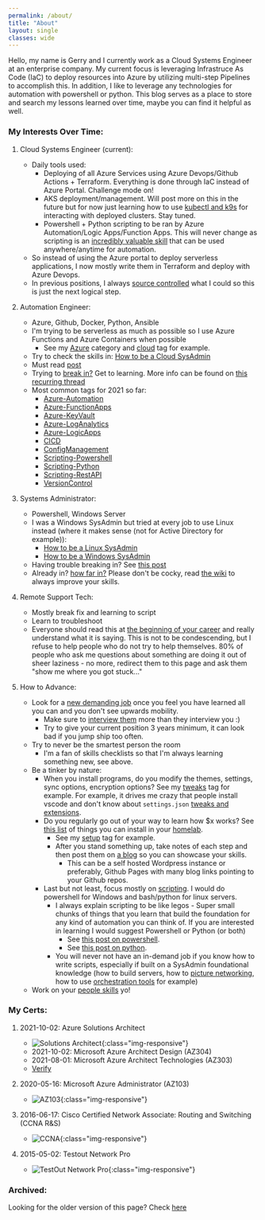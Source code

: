 ```yaml
---
permalink: /about/
title: "About"
layout: single
classes: wide
---
```


Hello, my name is Gerry and I currently work as a Cloud Systems Engineer at an enterprise company. My current focus is leveraging Infrastruce As Code (IaC) to deploy resources into Azure by utilizing multi-step Pipelines to accomplish this. In addition, I like to leverage any technologies for automation with powershell or python. This blog serves as a place to store and search my lessons learned over time, maybe you can find it helpful as well.

### My Interests Over Time:

1. Cloud Systems Engineer (current):
   - Daily tools used: 
     - Deploying of all Azure Services using Azure Devops/Github Actions + Terraform. Everything is done through IaC instead of Azure Portal. Challenge mode on!
     - AKS deployment/management. Will post more on this in the future but for now just learning how to use [kubectl and k9s](https://automationadmin.com//2022/07/kubectl-k9s) for interacting with deployed clusters. Stay tuned.
     - Powershell + Python scripting to be ran by Azure Automation/Logic Apps/Function Apps. This will never change as scripting is an [incredibly valuable skill](https://automationadmin.com/2020/02/importance-of-learning-scripting/) that can be used anywhere/anytime for automation.
   - So instead of using the Azure portal to deploy serverless applications, I now mostly write them in Terraform and deploy with Azure Devops.
   - In previous positions, I always [source controlled](https://automationadmin.com/tags/#versioncontrol) what I could so this is just the next logical step.

1. Automation Engineer:
   - Azure, Github, Docker, Python, Ansible
   - I'm trying to be serverless as much as possible so I use Azure Functions and Azure Containers when possible
     - See my [Azure](https://automationadmin.com/categories/#azure) category and [cloud](https://automationadmin.com/tags/#cloud) tag for example.
   - Try to check the skills in: [How to be a Cloud SysAdmin](https://automationadmin.com/2018/11/aws-sysadmin-guide/)
   - Must read [post](https://www.reddit.com/r/sysadmin/comments/cdlar7/psa_still_not_automating_still_at_risk/)
   - Trying to [break in?](https://roadmap.sh/devops) Get to learning. More info can be found on [this recurring thread](https://www.reddit.com/r/devops/comments/koijyu/monthly_getting_into_devops_thread_202101/)
   - Most common tags for 2021 so far:
     - [Azure-Automation](https://automationadmin.com/tags/#azure-automation)
     - [Azure-FunctionApps](https://automationadmin.com/tags/#azure-functionapps)
     - [Azure-KeyVault](https://automationadmin.com/tags/#azure-keyvault)
     - [Azure-LogAnalytics](https://automationadmin.com/tags/#azure-loganalytics)
     - [Azure-LogicApps](https://automationadmin.com/tags/#azure-logicapps)
     - [CICD](https://automationadmin.com/tags/#cicd)
     - [ConfigManagement](https://automationadmin.com/tags/#configmanagement)
     - [Scripting-Powershell](https://automationadmin.com/tags/#scripting-powershell)
     - [Scripting-Python](https://automationadmin.com/tags/#scripting-python)
     - [Scripting-RestAPI](https://automationadmin.com/tags/#scripting-restapi)
     - [VersionControl](https://automationadmin.com/tags/#versioncontrol)

2. Systems Administrator:
   - Powershell, Windows Server
   - I was a Windows SysAdmin but tried at every job to use Linux instead (where it makes sense (not for Active Directory for example)):
     - [How to be a Linux SysAdmin](https://automationadmin.com/2016/05/how-to-become-a-linux-sysadmin/)  
     - [How to be a Windows SysAdmin](https://automationadmin.com/2016/06/how-to-be-a-windows-sysadmin/)
   - Having trouble breaking in? See [this post](https://automationadmin.com/2016/05/breaking-into-sa-jobs/)
   - Already in? [how far in?](https://www.docs.google.com/spreadsheets/d/1FBr20VIOePQH2aAH2a_6irvdB1NOTHZaD8U5e2MOMiw/pub?output=html) Please don't be cocky, read [the wiki](https://www.reddit.com/r/sysadmin/wiki/bootcamp/) to always improve your skills.

3. Remote Support Tech:
   - Mostly break fix and learning to script
   - Learn to troubleshoot
   - Everyone should read this at [the beginning of your career](http://www.catb.org/esr/faqs/smart-questions.html) and really understand what it is saying. This is not to be condescending, but I refuse to help people who do not try to help themselves. 80% of people who ask me questions about something are doing it out of sheer laziness - no more, redirect them to this page and ask them "show me where you got stuck..."

4. How to Advance:
   - Look for a [new demanding job](https://thedailywtf.com/articles/Up-or-Out-Solving-the-IT-Turnover-Crisis) once you feel you have learned all you can and you don't see upwards mobility.
     - Make sure to [interview them](https://automationadmin.com/2016/04/interview-questions/) more than they interview you :)
     - Try to give your current position 3 years minimum, it can look bad if you jump ship too often.
   - Try to never be the smartest person the room
     - I'm a fan of skills checklists so that I'm always learning something new, see above.
   - Be a tinker by nature:
     - When you install programs, do you modify the themes, settings, sync options, encryption options? See my [tweaks](https://automationadmin.com/tags/#tweaks) tag for example. For example, it drives me crazy that people install vscode and don't know about `settings.json` [tweaks and extensions](https://github.com/gerryw1389/misc/blob/main/vscode/settings-sync.json).
     - Do you regularly go out of your way to learn how $x works? See [this list](https://github.com/Kickball/awesome-selfhosted) of things you can install in your [homelab](https://automationadmin.com/tags/#test-lab).
       - See my [setup](https://automationadmin.com/tags/#setup) tag for example.
       - After you stand something up, take notes of each step and then post them on [a blog](https://automationadmin.com/2019/06/wordpress-to-jekyll/) so you can showcase your skills.
         - This can be a self hosted Wordpress instance or preferably, Github Pages with many blog links pointing to your Github repos.
     - Last but not least, focus mostly on [scripting](https://automationadmin.com/2020/02/importance-of-learning-scripting/). I would do powershell for Windows and bash/python for linux servers.
       - I always explain scripting to be like legos - Super small chunks of things that you learn that build the foundation for any kind of automation you can think of. If you are interested in learning I would suggest Powershell or Python (or both)
         - See [this post on powershell](https://automationadmin.com/2018/02/new-to-powershell/).
         - See [this post on python](https://automationadmin.com/2020/11/new-to-python).
       - You will never not have an in-demand job if you know how to write scripts, especially if built on a SysAdmin foundational knowledge (how to build servers, how to [picture networking](https://automationadmin.com/2020/08/basic-network-troubleshooting), how to use [orchestration tools](https://automationadmin.com/tags/#orchestration) for example)
   - Work on your [people skills](https://automationadmin.com/2016/05/people-skills/) yo!

### My Certs:

1. 2021-10-02: Azure Solutions Architect
   - ![Solutions Architect](https://automationadmin.com/assets/images/uploads/certs/az303-az304.png){:class="img-responsive"}
   - 2021-10-02: Microsoft Azure Architect Design (AZ304)
   - 2021-08-01: Microsoft Azure Architect Technologies (AZ303) 
   - [Verify](https://www.credly.com/users/gerry-williams.5513fbdf/badges)

2. 2020-05-16: Microsoft Azure Administrator (AZ103)
   - ![AZ103](https://automationadmin.com/assets/images/uploads/certs/az103.png){:class="img-responsive"}

3. 2016-06-17: Cisco Certified Network Associate: Routing and Switching (CCNA R&S)
   - ![CCNA](https://automationadmin.com/assets/images/uploads/certs/ccna.png){:class="img-responsive"}

4. 2015-05-02: Testout Network Pro
   - ![TestOut Network Pro](https://automationadmin.com/assets/images/uploads/certs/testout.png){:class="img-responsive"}

### Archived:

Looking for the older version of this page? Check [here](https://automationadmin.com/2016/01/archived-about-me)
